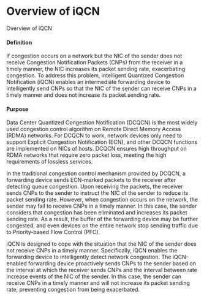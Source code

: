 Overview of iQCN
================

Overview of iQCN

#### Definition

If congestion occurs on a network but the NIC of the sender does not receive Congestion Notification Packets (CNPs) from the receiver in a timely manner, the NIC increases its packet sending rate, exacerbating congestion. To address this problem, intelligent Quantized Congestion Notification (iQCN) enables an intermediate forwarding device to intelligently send CNPs so that the NIC of the sender can receive CNPs in a timely manner and does not increase its packet sending rate.


#### Purpose

Data Center Quantized Congestion Notification (DCQCN) is the most widely used congestion control algorithm on Remote Direct Memory Access (RDMA) networks. For DCQCN to work, network devices only need to support Explicit Congestion Notification (ECN), and other DCQCN functions are implemented on NICs of hosts. DCQCN ensures high throughput on RDMA networks that require zero packet loss, meeting the high requirements of lossless services.

In the traditional congestion control mechanism provided by DCQCN, a forwarding device sends ECN-marked packets to the receiver after detecting queue congestion. Upon receiving the packets, the receiver sends CNPs to the sender to instruct the NIC of the sender to reduce its packet sending rate. However, when congestion occurs on the network, the sender may fail to receive CNPs in a timely manner. In this case, the sender considers that congestion has been eliminated and increases its packet sending rate. As a result, the buffer of the forwarding device may be further congested, and even devices on the entire network stop sending traffic due to Priority-based Flow Control (PFC).

iQCN is designed to cope with the situation that the NIC of the sender does not receive CNPs in a timely manner. Specifically, iQCN enables the forwarding device to intelligently detect network congestion. The iQCN-enabled forwarding device proactively sends CNPs to the sender based on the interval at which the receiver sends CNPs and the interval between rate increase events of the NIC of the sender. In this case, the sender can receive CNPs in a timely manner and will not increase its packet sending rate, preventing congestion from being exacerbated.